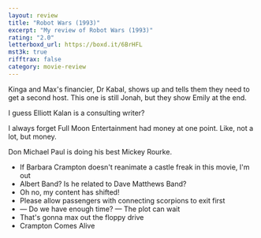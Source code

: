 ```yaml
---
layout: review
title: "Robot Wars (1993)"
excerpt: "My review of Robot Wars (1993)"
rating: "2.0"
letterboxd_url: https://boxd.it/6BrHFL
mst3k: true
rifftrax: false
category: movie-review
---
```


Kinga and Max's financier, Dr Kabal, shows up and tells them they need to get a second host. This one is still Jonah, but they show Emily at the end.

I guess Elliott Kalan is a consulting writer?

I always forget Full Moon Entertainment had money at one point. Like, not a lot, but money.

Don Michael Paul is doing his best Mickey Rourke.

- If Barbara Crampton doesn't reanimate a castle freak in this movie, I'm out
- Albert Band? Is he related to Dave Matthews Band?
- Oh no, my content has shifted!
- Please allow passengers with connecting scorpions to exit first
- — Do we have enough time? — The plot can wait
- That's gonna max out the floppy drive
- Crampton Comes Alive
